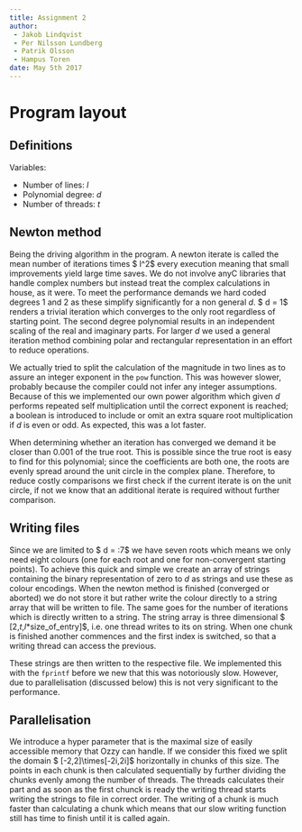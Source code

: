 ```yaml
---
title: Assignment 2
author:
 - Jakob Lindqvist
 - Per Nilsson Lundberg
 - Patrik Olsson
 - Hampus Toren
date: May 5th 2017
---
```


# Program layout

## Definitions
Variables:
 - Number of lines: $l$
 - Polynomial degree: $d$
 -  Number of threads: $t$

## Newton method

Being the driving algorithm in the program. A newton iterate is called the mean number of iterations times $ l^2$ every execution meaning that small improvements yield large time saves. We do not involve anyC libraries that handle complex numbers but instead treat the complex calculations in house, as it were. To meet the performance demands we hard coded degrees 1 and 2 as these simplify significantly for a non general $d$. $ d = 1$ renders a trivial iteration which converges to the only root regardless of starting point. The second degree polynomial results in an independent scaling of the real and imaginary parts. For larger $d$ we used a general iteration method combining polar and rectangular representation in an effort to reduce operations.

We actually tried to split the calculation of the magnitude in two lines as to assure an integer exponent in the `pow` function. This was however slower, probably because the compiler could not infer any integer assumptions. Because of this we implemented our own power algorithm which given $d$ performs repeated self multiplication until the correct exponent is reached; a boolean is introduced to include or omit an extra square root multiplication if $d$ is even or odd. As expected, this was a lot faster.

When determining whether an iteration has converged we demand it be closer than 0.001 of the true root. This is possible since the true root is easy to find for this polynomial; since the coefficients are both one, the roots are evenly spread around the unit circle in the complex plane. Therefore, to reduce costly comparisons we first check if the current iterate is on the unit circle, if not we know that an additional iterate is required without further comparison.

## Writing files

Since we are limited to $ d = :7$ we have seven roots which means we only need eight colours (one for each root and one for non-convergent starting points). To achieve this quick and simple we create an array of strings containing the binary representation of zero to $d$ as strings and use these as colour encodings. When the newton method is finished (converged or aborted) we do not store it but rather write the colour directly to a string array that will be written to file. The same goes for the number of iterations which is directly written to a string. The string array is three dimensional $ [2,$t$,$l$*size_of_entry]$, i.e. one thread writes to its on string. When one chunk is finished another commences and the first index is switched, so that a writing thread can access the previous.

These strings are then written to the respective file. We implemented this with the `fprintf` before we new that this was notoriously slow. However, due to parallelisation (discussed below) this is not very significant to the performance.

## Parallelisation

We introduce a hyper parameter that is the maximal size of easily accessible memory that Ozzy can handle. If we consider this fixed we split the domain $ [-2,2]\times[-2i,2i]$ horizontally in chunks of this size. The points in each chunk is then calculated sequentially by further dividing the chunks evenly among the number of threads. The threads calculates their part and as soon as the first chunck is ready the writing thread starts writing the strings to file in correct order. The writing of a chunk is much faster than calculating a chunk which means that our slow writing function still has time to finish until it is called again.




